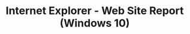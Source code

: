 ---
title: Internet Explorer - Web Site Report (Windows 10)
description: The Internet Explorer - Web Site Report screen shows the URL, your organization's compatibility rating, issue count, and resolved issue count, for each of the websites visited in your organization.
redirect_url: https://technet.microsoft.com/itpro/windows/deploy/manage-windows-upgrades-with-upgrade-analytics
---